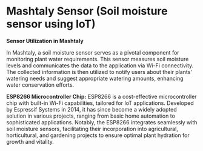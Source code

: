 # Mashtaly Sensor (Soil moisture sensor using IoT)

**Sensor Utilization in Mashtaly**

In Mashtaly, a soil moisture sensor serves as a pivotal component for monitoring plant water requirements. This sensor measures soil moisture levels and communicates the data to the application via Wi-Fi connectivity. The collected information is then utilized to notify users about their plants' watering needs and suggest appropriate watering amounts, enhancing water conservation efforts.

**ESP8266 Microcontroller Chip:**
ESP8266 is a cost-effective microcontroller chip with built-in Wi-Fi capabilities, tailored for IoT applications. Developed by Espressif Systems in 2014, it has since become a widely adopted solution in various projects, ranging from basic home automation to sophisticated applications. Notably, the ESP8266 integrates seamlessly with soil moisture sensors, facilitating their incorporation into agricultural, horticultural, and gardening projects to ensure optimal plant hydration for growth and vitality.

